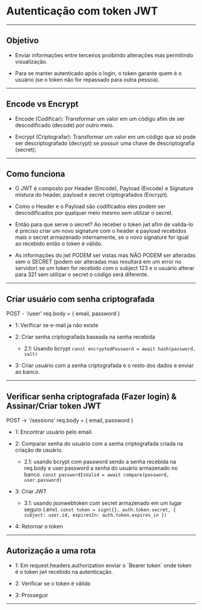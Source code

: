 # Autenticação com token JWT

---

## Objetivo

- Enviar informações entre terceiros proibindo alterações mas permitindo visualização.

- Para se manter autenticado após o login, o token garante quem é o usuário (se o token não for repassado para outra pessoa).

---

## Encode vs Encrypt

- Encode (Codificar): Transformar um valor em um código afim de ser descodificado (decode) por outro meio.

- Encrypt (Criptografar): Transformar um valor em um código que só pode ser descriptografado (decrypt) se possuir uma chave de descriptografia (secret);

---

## Como funciona

- O JWT é composto por Header (Encode), Payload (Encode) e Signature mistura do header, payload e secret criptografados (Encrypt).

- Como o Header e o Payload são codificados eles podem ser descodificados por qualquer meio mesmo sem utilizar o secret.

- Então para que serve o secret? Ao receber o token jwt afim de valida-lo é preciso criar um novo signature com o header e payload recebidos mais o secret armazenado internamente, se o novo signature for igual ao recebido então o token é válido.

- As informações do jwt PODEM ser vistas mas NÃO PODEM ser alteradas sem o SECRET (podem ser alteradas mas resultará em um error no servidor) se um token for recebido com o subject 123 e o usuário alterar para 321 sem utilizar o secret o código será diferente.

---

## Criar usuário com senha criptografada

POST - '/user' req.body = { email, password }

- 1: Verificar se e-mail ja não existe

- 2: Criar senha criptografada baseada na senha recebida

  - 2.1: Usando bcrypt
    `const encryptedPassword = await hash(password, salt)`

- 3: Criar usuário com a senha criptografada e o resto dos dados e enviar ao banco.

---

## Verificar senha criptografada (Fazer login) & Assinar/Criar token JWT

POST -> '/sessions' req.body = { email, password }

- 1: Encontrar usuário pelo email.

- 2: Comparar senha do usuário com a senha criptografada criada na criação de usuário.

  - 2.1: usando bcrypt com password sendo a senha recebida na req.body e user.password a senha do usuário armazenado no banco.
    `const passwordIsValid = await compare(password, user.password)`

- 3: Criar JWT

  - 3.1: usando jsonwebtoken com secret armazenado em um lugar seguro (.env).
    `const token = sign({}, auth.token.secret, { subject: user.id, expiresIn: auth.token.expires_in })`

- 4: Retornar o token

---

## Autorização a uma rota

- 1: Em request.headers.authorization enviar o \`Bearer token\` onde token é o token jwt recebido na autenticação.

- 2: Verificar se o token é válido

- 3: Prosseguir

---

